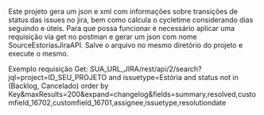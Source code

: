 Este projeto gera um json e xml com informações sobre transições de status das issues no jira, bem como calcula o cycletime considerando dias seguindo e úteis.
Para que possa funcionar é necessário aplicar uma requisição via get no postman e gerar um json com nome SourceEstoriasJiraAPI.
Salve o arquivo no mesmo diretório do projeto e execute o mesmo.

Exemplo requisição Get: SUA_URL_JIRA/rest/api/2/search?jql=project=ID_SEU_PROJETO and issuetype=Estória and status not in (Backlog, Cancelado) order by Key&maxResults=200&expand=changelog&fields=summary,resolved,customfield_16702,customfield_16701,assignee,issuetype,resolutiondate
